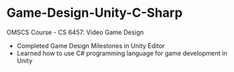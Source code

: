# Game-Design-Unity-C-Sharp
OMSCS Course - CS 6457: Video Game Design
- Completed Game Design Milestones in Unity Editor
- Learned how to use C# programming language for game development in Unity
